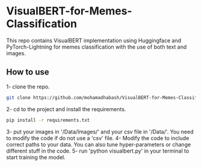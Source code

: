 # VisualBERT-for-Memes-Classification
This repo contains VisualBERT implementation using Huggingface and PyTorch-Lightning for memes classification with the use of both text and images.

## How to use
1- clone the repo.
```bash
git clone https://github.com/mohamadhabash/VisualBERT-for-Memes-Classification.git
```
2- cd to the project and install the requirements.
```bash
pip install -r requirements.txt
```
3- put your images in '/Data/Images/' and your csv file in '/Data/'. You need to modify the code if do not use a 'csv' file.
4- Modify the code to include correct paths to your data. You can also tune hyper-parameters or change different stuff in the code.
5- run 'python visualbert.py' in your terminal to start training the model.
